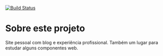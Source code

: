 [![Build Status](https://travis-ci.org/macielbombonato/macielbombonato.github.io.svg?branch=master)](https://travis-ci.org/macielbombonato/macielbombonato.github.io)

Sobre este projeto
========================
Site pessoal com blog e experiência profissional.
Também um lugar para estudar alguns componentes web.
